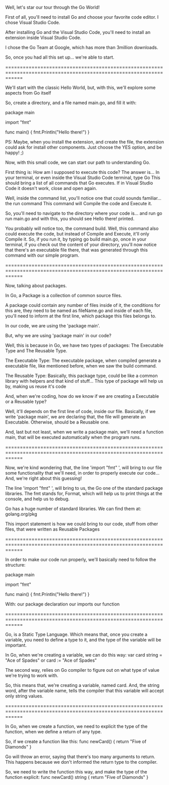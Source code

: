 
Well, let's star our tour through the Go World!

First of all, you'll need to install Go and choose your favorite code editor. I chose Visual Studio Code.

After installing Go and the Visual Studio Code, you'll need to install an extension inside Visual Studio Code.

I chose the Go Team at Google, which has more than 3million downloads.

So, once you had all this set up... we're able to start.

==================================================================================================================

We'll start with the classic Hello World, but, with this, we'll explore some aspects from Go itself

So, create a directory, and a file named main.go, and fill it with:

package main

import "fmt"

func main() {
	fmt.Println("Hello there!")
}


PS: Maybe, when you install the extension, and create the file, the extension could ask for install other components. Just choose the YES option, and be happy! ;)

Now, with this small code, we can start our path to understanding Go.

First thing is: How am I supposed to execute this code?
The answer is... In your terminal, or even inside the Visual Studio Code terminal, type Go
This should bring a list of all commands that Go executes. If in Visual Studio Code it doesn't work, close and open again.

Well, inside the command list, you'll notice one that could sounds familiar... the run command
This command will Compile the code and Execute it.

So, you'll need to navigate to the directory where your code is... and run go run main.go
and with this, you should see Hello there! printed.

You probably will notice too, the command build. Well, this command also could execute the code, but instead of Compile and Execute, it'll only Compile it. So, if you run it, by typing go build main.go, once in your terminal, if you check out the content of your directory, you'll now notice that there's an executable file there, that was generated through this command with our simple program.

==================================================================================================================

Now, talking about packages.

In Go, a Package is a collection of common source files.

A package could contain any number of files inside of it, the conditions for this are, they need to be named as fileName.go and inside of each file, you'll need to inform at the first line, which package this files belongs to.

In our code, we are using the 'package main'.

But, why we are using 'package main' in our code?

Well, this is because in Go, we have two types of packages:
The Executable Type and The Reusable Type.

The Executable Type:
The executable package, when compiled generate a executable file, like mentioned before, when we saw the build command.

The Reusable Type:
Basically, this package type, could be like a common library with helpers and that kind of stuff...
This type of package will help us by, making us reuse it's code

And, when we're coding, how do we know if we are creating a Executable or a Reusable type?

Well, it'll depends on the first line of code, inside our file.
Basically, if we write 'package main', we are declaring that, the file will generate an Executable. Otherwise, should be a Reusable one.


And, last but not least, when we write a package main, we'll need a function main, that will be executed automatically when the program runs.

==================================================================================================================

Now, we're kind wondering that, the line 'import "fmt" ', will bring to our file some functionality that we'll need, in order to properly execute our code...
And, we're right about this guessing!

The line 'import "fmt" ', will bring to us, the Go one of the standard package libraries. The fmt stands for, Format, which will help us to print things at the console, and help us to debug.

Go has a huge number of standard libraries.
We can find them at: golang.org/pkg

This import statement is how we could bring to our code, stuff from other files, that were written as Reusable Packages

==================================================================================================================

In order to make our code run properly, we'll basically need to follow the structure:

package main

import "fmt"

func main() {
	fmt.Println("Hello there!")
}


With:
our package declaration
our imports
our function

==================================================================================================================

Go, is a Static Type Language.
Which means that, once you create a variable, you need to define a type to it, and the type of the variable will be important.

In Go, when we're creating a variable, we can do this way:
var card string = "Ace of Spades"
or
card := "Ace of Spades"

The second way, relies on Go compiler to figure out on what type of value we're trying to work with.

So, this means that, we're creating a variable, named card.
And, the string word, after the variable name, tells the compiler that this variable will accept only string values.

==================================================================================================================

In Go, when we create a function, we need to explicit the type of the function, when we define a return of any type.

So, if we create a function like this:
func newCard() {
	return "Five of Diamonds"
}

Go will throw an error, saying that there's too many arguments to return. This happens because we don't informed the return type to the compiler.


So, we need to write the function this way, and make the type of the function explicit:
func newCard() string {
	return "Five of Diamonds"
}

